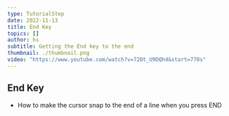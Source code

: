 ```yaml
---
type: TutorialStep
date: 2022-11-13
title: End Key
topics: []
author: hs
subtitle: Getting the End key to the end
thumbnail: ./thumbnail.png
video: "https://www.youtube.com/watch?v=72Dt_U9DQh4&start=770s"
---
```


## End Key

- How to make the cursor snap to the end of a line when you press END
